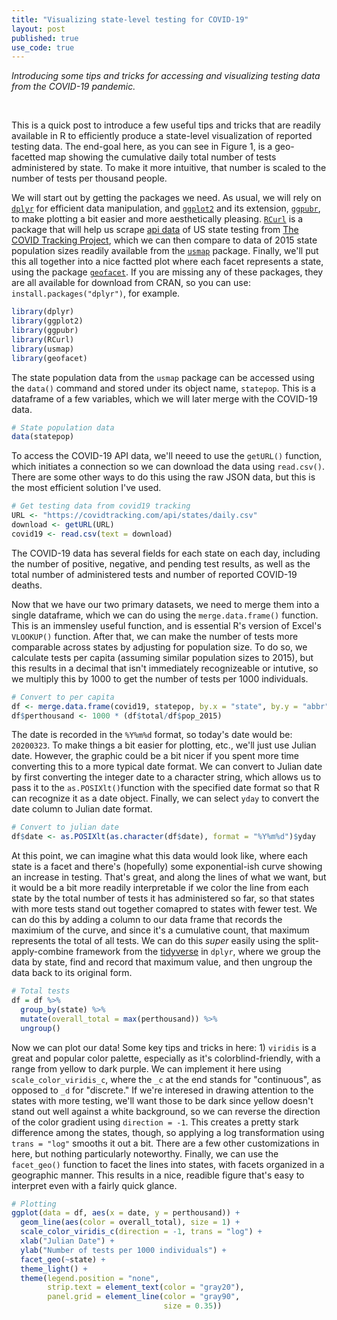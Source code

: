 ```yaml
---
title: "Visualizing state-level testing for COVID-19"
layout: post
published: true
use_code: true
---
```


<i>Introducing some tips and tricks for accessing and visualizing testing data from the COVID-19 pandemic.</i>

<br>


This is a quick post to introduce a few useful tips and tricks that are readily available in R to efficiently produce a state-level visualization of reported testing data. The end-goal here, as you can see in Figure 1, is a geo-facetted map showing the cumulative daily total number of tests administered by state. To make it more intuitive, that number is scaled to the number of tests per thousand people. 

We will start out by getting the packages we need. As usual, we will rely on [`dplyr`](https://dplyr.tidyverse.org/) for efficient data manipulation, and [`ggplot2`](https://ggplot2.tidyverse.org/reference/ggtheme.html) and its extension, [`ggpubr`](https://rpkgs.datanovia.com/ggpubr/), to make plotting a bit easier and more aesthetically pleasing. [`RCurl`](https://www.rdocumentation.org/packages/RCurl/versions/1.98-1.1) is a package that will help us scrape [api data](https://covidtracking.com/api/) of US state testing from [The COVID Tracking Project](https://covidtracking.com/), which we can then compare to data of 2015 state population sizes readily available from the [`usmap`](https://www.rdocumentation.org/packages/usmap/versions/0.5.0/topics/usmap) package. Finally, we'll put this all together into a nice factted plot where each facet represents a state, using the package [`geofacet`](https://hafen.github.io/geofacet/). If you are missing any of these packages, they are all available for download from CRAN, so you can use: `install.packages("dplyr")`, for example.

```r
library(dplyr)
library(ggplot2)
library(ggpubr)
library(RCurl)
library(usmap)
library(geofacet)
```

The state population data from the `usmap` package can be accessed using the `data()` command and stored under its object name, `statepop`. This is a dataframe of a few variables, which we will later merge with the COVID-19 data.

```r
# State population data
data(statepop)
```

To access the COVID-19 API data, we'll neeed to use the `getURL()` function, which initiates a connection so we can download the data using `read.csv()`. There are some other ways to do this using the raw JSON data, but this is the most efficient solution I've used.

```r
# Get testing data from covid19 tracking
URL <- "https://covidtracking.com/api/states/daily.csv"
download <- getURL(URL)
covid19 <- read.csv(text = download)
```

The COVID-19 data has several fields for each state on each day, including the number of positive, negative, and pending test results, as well as the total number of administered tests and number of reported COVID-19 deaths. 

Now that we have our two primary datasets, we need to merge them into a single dataframe, which we can do using the `merge.data.frame()` function. This is an immensley useful function, and is essential R's version of Excel's `VLOOKUP()` function. After that, we can make the number of tests more comparable across states by adjusting for population size. To do so, we calculate tests per capita (assuming similar population sizes to 2015), but this results in a decimal that isn't immediately recognizeable or intutive, so we multiply this by 1000 to get the number of tests per 1000 individuals. 

```r
# Convert to per capita
df <- merge.data.frame(covid19, statepop, by.x = "state", by.y = "abbr")
df$perthousand <- 1000 * (df$total/df$pop_2015)
```

The date is recorded in the `%Y%m%d` format, so today's date would be: `20200323`. To make things a bit easier for plotting, etc., we'll just use Julian date. However, the graphic could be a bit nicer if you spent more time converting this to a more typical date format. We can convert to Julian date by first converting the integer date to a character string, which allows us to pass it to the `as.POSIXlt()`function with the specified date format so that R can recognize it as a date object. Finally, we can select `yday` to convert the date column to Julian date format.

```r
# Convert to julian date
df$date <- as.POSIXlt(as.character(df$date), format = "%Y%m%d")$yday
```

At this point, we can imagine what this data would look like, where each state is a facet and there's (hopefully) some exponential-ish curve showing an increase in testing. That's great, and along the lines of what we want, but it would be a bit more readily interpretable if we color the line from each state by the total number of tests it has administered so far, so that states with more tests stand out together comapred to states with fewer test. We can do this by adding a column to our data frame that records the maximium of the curve, and since it's a cumulative count, that maximum represents the total of all tests. We can do this <i>super</i> easily using the split-apply-combine framework from the [tidyverse](https://www.tidyverse.org/) in `dplyr`, where we group the data by state, find and record that maximum value, and then ungroup the data back to its original form.

```r
# Total tests
df = df %>%
  group_by(state) %>%
  mutate(overall_total = max(perthousand)) %>%
  ungroup()
```

Now we can plot our data! Some key tips and tricks in here: 1) `viridis` is a great and popular color palette, especially as it's colorblind-friendly, with a range from yellow to dark purple. We can implement it here using `scale_color_viridis_c`, where the `_c` at the end stands for "continuous", as opposed to `_d` for "discrete." If we're interesed in drawing attention to the states with more testing, we'll want those to be dark since yellow doesn't stand out well against a white background, so we can reverse the direction of the color gradient using `direction = -1`. This creates a pretty stark difference among the states, though, so applying a log transformation using `trans = "log"` smooths it out a bit. There are a few other customizations in here, but nothing particularly noteworthy. Finally, we can use the `facet_geo()` function to facet the lines into states, with facets organized in a geographic manner. This results in a nice, readible figure that's easy to interpret even with a fairly quick glance.

```r
# Plotting
ggplot(data = df, aes(x = date, y = perthousand)) +
  geom_line(aes(color = overall_total), size = 1) +
  scale_color_viridis_c(direction = -1, trans = "log") +
  xlab("Julian Date") +
  ylab("Number of tests per 1000 individuals") +
  facet_geo(~state) +
  theme_light() +
  theme(legend.position = "none",
        strip.text = element_text(color = "gray20"),
        panel.grid = element_line(color = "gray90", 
                                  size = 0.35))

```
